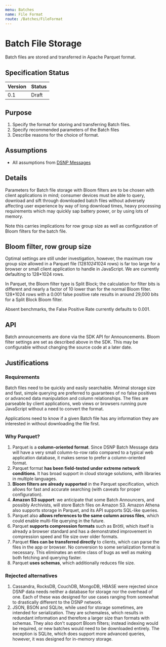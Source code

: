 ```yaml
---
menu: Batches
name: File Format
route: /Batches/FileFormat
---
```


# Batch File Storage

Batch files are stored and transferred in Apache Parquet format.

## Specification Status

| Version | Status |
---------- | ---------
| 0.1     | Draft |

## Purpose

1. Specify the format for storing and transferring Batch files.
1. Specify recommended parameters of the Batch files
1. Describe reasons for the choice of format.

## Assumptions

* All assumptions from [DSNP Messages](/Messages/Overview)

## Details

Parameters for Batch file storage with Bloom filters are to be chosen with client applications in mind; consumer devices must be able to query, download and sift through downloaded batch files without adversely affecting user experience by way of long download times, heavy processing requirements which may quickly sap battery power, or by using lots of memory.

Note this carries implications for row group size as well as configuration of Bloom filters for the batch file.

## Bloom filter, row group size

Optimal settings are still under investigation, however, the maximum row group size allowed in a Parquet file (128*1024*1024 rows) is far too large for a browser or small client application to handle in JavaScript.
We are currently defaulting to 128*1024 rows.  

In Parquet, the Bloom filter type is Split Block; the calculation for filter bits is different and nearly a factor of 10 lower than for the normal Bloom filter.
128*1024 rows with a 0.001 false positive rate results in around 29,000 bits for a Split Block Bloom filter.

Absent benchmarks, the False Positive Rate currently defaults to 0.001.

## API

Batch announcements are done via the SDK API for Announcements.
Bloom filter settings are set as described above in the SDK.
This may be configurable without changing the source code at a later date.

## Justifications

### Requirements

Batch files need to be quickly and easily searchable.
Minimal storage size and fast, simple querying are preferred to guarantees of no false positives or advanced data manipulation and column relationships.
The files are parseable by client applications, web views or browsers running pure JavaScript without a need to convert the format.

Applications need to know if a given Batch file has any information they are interested in without downloading the file first.

### Why Parquet?

1. Parquet is a **column-oriented format**. Since DSNP Batch Message data will have a very small column-to-row ratio compared to a typical web application database, it makes sense to prefer a column-oriented format.
1. Parquet format **has been field-tested under extreme network conditions**. It has broad support in cloud storage solutions, with libraries in multiple languages.
1. **Bloom filters are already supported** in the Parquet specification, which allows for fast and accurate searching (with caveats for proper configuration).
1. **Amazon S3 support**: we anticipate that some Batch Announcers, and possibly Archivists, will store Batch files on Amazon S3. Amazon Athena also supports storage in Parquet, and its API supports SQL-like queries.
1. Parquet also **allows references to the same column across files**, which could enable multi-file querying in the future.
1. Parquet **supports compression formats** such as Brötli, which itself is already a browser standard and has a demonstrated improvement in compression speed and file size over older formats.
1. Parquet **files can be transferred directly** to clients, which can parse the files in the app or browser. No conversion to some serialization format is necessary. This eliminates an entire class of bugs as well as making both fetching and querying faster.
1. Parquet **uses schemas**, which additionally reduces file size.

### Rejected alternatives

1. Cassandra, RocksDB, CouchDB, MongoDB, HBASE were rejected since DSNP data needs neither a database for storage nor the overhead of one. Each of these was designed for use cases ranging from somewhat to drastically different to the DSNP network.
1. JSON, BSON and SQLite, while used for storage sometimes, are intended for serialization. They are schemaless, which results in redundant information and therefore a larger size than formats with schemas. They also don't support Bloom filters; instead indexing would be required, or new batches would need to be downloaded entirely.  The exception is SQLite, which does support more advanced queries, however, it was designed for in-memory storage.
